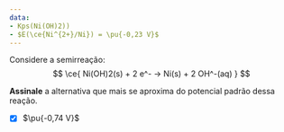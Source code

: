 ```yaml
---
data:
- Kps(Ni(OH)2))
- $E(\ce{Ni^{2+}/Ni}) = \pu{-0,23 V}$
---
```


Considere a semirreação:
$$
    \ce{ Ni(OH)2(s) + 2 e^- -> Ni(s) + 2 OH^-(aq) }
$$

**Assinale** a alternativa que mais se aproxima do potencial padrão dessa reação.

- [x] $\pu{-0,74 V}$

